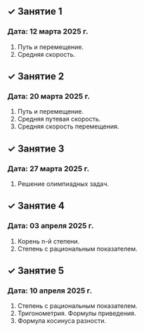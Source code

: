 ## ✓ Занятие 1
### Дата: 12 марта 2025 г.
1. Путь и перемещение.
1. Средняя скорость.

## ✓ Занятие 2
### Дата: 20 марта 2025 г.
1. Путь и перемещение.
1. Средняя путевая скорость.
1. Средняя скорость перемещения.

## ✓ Занятие 3
### Дата: 27 марта 2025 г.
1. Решение олимпиадных задач.

## ✓ Занятие 4
### Дата: 03 апреля 2025 г.
1. Корень n-й степени.
1. Степень с рациональным показателем.

## ✓ Занятие 5
### Дата: 10 апреля 2025 г.
1. Степень с рациональным показателем.
1. Тригонометрия. Формулы приведения.
1. Формула косинуса разности.
